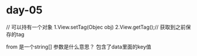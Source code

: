 # day-05

// 可以持有一个对象
1.View.setTag(Objec obj)
2.View.getTag();// 获取到之前保存的tag

from 是一个string[] 参数是什么意思？
包含了data里面的key值

